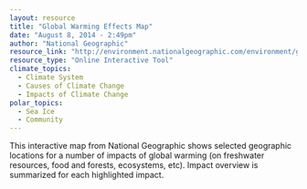 ```yaml
---
layout: resource
title: "Global Warming Effects Map"
date: "August 8, 2014 - 2:49pm"
author: "National Geographic"
resource_link: "http://environment.nationalgeographic.com/environment/global-warming/gw-impacts-..."
resource_type: "Online Interactive Tool"
climate_topics:
  - Climate System
  - Causes of Climate Change
  - Impacts of Climate Change
polar_topics:
  - Sea Ice
  - Community
---
```


This interactive map from National Geographic shows selected geographic locations for a number of impacts of global warming (on freshwater resources, food and forests, ecosystems, etc). Impact overview is summarized for each highlighted impact.
